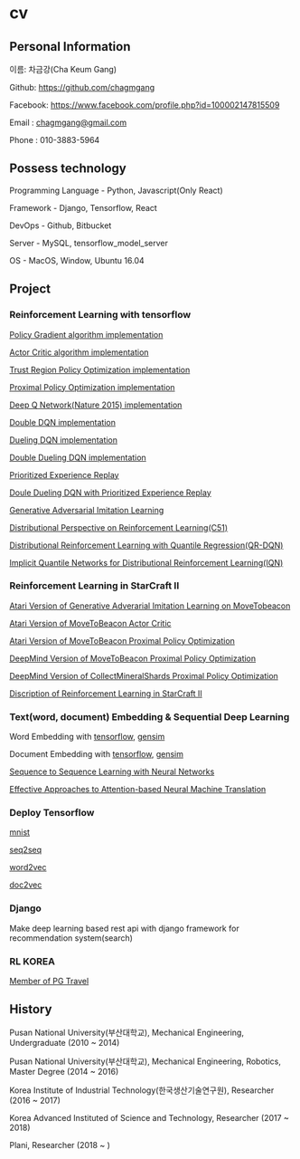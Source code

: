 # cv

## Personal Information

이름: 차금강(Cha Keum Gang)

Github: https://github.com/chagmgang

Facebook: https://www.facebook.com/profile.php?id=100002147815509

Email : chagmgang@gmail.com

Phone : 010-3883-5964

## Possess technology

Programming Language - Python, Javascript(Only React)

Framework - Django, Tensorflow, React

DevOps - Github, Bitbucket

Server - MySQL, tensorflow_model_server

OS - MacOS, Window, Ubuntu 16.04


## Project

### Reinforcement Learning with tensorflow

[Policy Gradient algorithm implementation](https://github.com/chagmgang/OnlyPGRL/tree/master/policy_gradient)

[Actor Critic algorithm implementation](https://github.com/chagmgang/OnlyPGRL/tree/master/actor_critic)

[Trust Region Policy Optimization implementation](https://github.com/chagmgang/OnlyPGRL/tree/master/proximal_policy_optimization)

[Proximal Policy Optimization implementation](https://github.com/chagmgang/OnlyPGRL/tree/master/policy_optimization)

[Deep Q Network(Nature 2015) implementation](https://github.com/chagmgang/OnlyDQNRL/tree/master/dqn)

[Double DQN implementation](https://github.com/chagmgang/OnlyDQNRL/tree/master/double_dqn)

[Dueling DQN implementation](https://github.com/chagmgang/OnlyDQNRL/tree/master/dueling_dqn)

[Double Dueling DQN implementation](https://github.com/chagmgang/OnlyDQNRL/tree/master/dd_dqn)

[Prioritized Experience Replay](https://github.com/chagmgang/OnlyDQNRL/tree/master/DQN_PER)

[Doule Dueling DQN with Prioritized Experience Replay](https://github.com/chagmgang/OnlyDQNRL/tree/master/DQN_PER)

[Generative Adversarial Imitation Learning](https://github.com/chagmgang/gail/tree/master/gail_cartpole)

[Distributional Perspective on Reinforcement Learning(C51)](https://github.com/reinforcement-learning-kr/distributional_rl/tree/master/Distributional_RL_Only_Once)

[Distributional Reinforcement Learning with Quantile Regression(QR-DQN)](https://github.com/reinforcement-learning-kr/distributional_rl/tree/master/Distributional_RL_Only_Once)

[Implicit Quantile Networks for Distributional Reinforcement Learning(IQN)](https://github.com/reinforcement-learning-kr/distributional_rl/tree/master/Distributional_RL_Only_Once)

### Reinforcement Learning in StarCraft II

[Atari Version of Generative Adverarial Imitation Learning on MoveTobeacon](https://github.com/chagmgang/gail/tree/master/gail_move2beacon)

[Atari Version of MoveToBeacon Actor Critic](https://github.com/sc2-korean-level/MoveToBeacon/tree/master/4wayBeacon_a2c)

[Atari Version of MoveToBeacon Proximal Policy Optimization](https://github.com/sc2-korean-level/MoveToBeacon/tree/master/4wayBeacon_ppo)

[DeepMind Version of MoveToBeacon Proximal Policy Optimization](https://github.com/sc2-korean-level/MoveToBeacon/tree/master/PositionBeacon)

[DeepMind Version of CollectMineralShards Proximal Policy Optimization](https://github.com/sc2-korean-level/MoveToBeacon/tree/master/collectMineralShards)

[Discription of Reinforcement Learning in StarCraft II](https://chris-chris.gitbook.io/sc2-korean-level)

### Text(word, document) Embedding & Sequential Deep Learning

Word Embedding with [tensorflow](https://github.com/chagmgang/text_embedding_tensorflow/tree/master/word2vec), [gensim](https://github.com/chagmgang/konlpyDoc2vecNeuralNet)

Document Embedding with [tensorflow](https://github.com/chagmgang/text_embedding_tensorflow/tree/master/doc2vec), [gensim](https://github.com/chagmgang/konlpyDoc2vecNeuralNet)

[Sequence to Sequence Learning with Neural Networks](https://github.com/chagmgang/Seq2Seq_Series/tree/master/seq2seq)

[Effective Approaches to Attention-based  Neural Machine Translation](https://github.com/chagmgang/Seq2Seq_Series/tree/master/attention)

### Deploy Tensorflow

[mnist](https://github.com/chagmgang/how_to_deploy_tensorflow/tree/master/mnist_deploy)

[seq2seq](https://github.com/chagmgang/how_to_deploy_tensorflow/tree/master/seq_seq_deploy)

[word2vec](https://github.com/chagmgang/how_to_deploy_tensorflow/tree/master/word_embedding_deploy)

[doc2vec](https://github.com/chagmgang/how_to_deploy_tensorflow/tree/master/document_embedding_deploy)

### Django

Make deep learning based rest api with django framework for recommendation system(search)

### RL KOREA

[Member of PG Travel](https://reinforcement-learning-kr.github.io/2018/06/29/0_pg-travel-guide/)

## History

Pusan National University(부산대학교), Mechanical Engineering, Undergraduate              (2010 ~ 2014)

Pusan National University(부산대학교), Mechanical Engineering, Robotics, Master Degree    (2014 ~ 2016)

Korea Institute of Industrial Technology(한국생산기술연구원), Researcher                    (2016 ~ 2017)

Korea Advanced Instituted of Science and Technology, Researcher                        (2017 ~ 2018)

Plani, Researcher                                                                      (2018 ~ )
